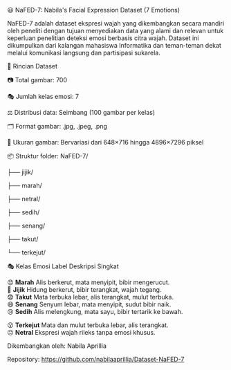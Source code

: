 😃 NaFED-7: Nabila's Facial Expression Dataset (7 Emotions)

NaFED-7 adalah dataset ekspresi wajah yang dikembangkan secara mandiri oleh peneliti dengan tujuan menyediakan data yang alami dan relevan untuk keperluan penelitian deteksi emosi berbasis citra wajah. Dataset ini dikumpulkan dari kalangan mahasiswa Informatika dan teman-teman dekat melalui komunikasi langsung dan partisipasi sukarela.

📌 Rincian Dataset

📷 Total gambar: 700

🎭 Jumlah kelas emosi: 7

⚖️ Distribusi data: Seimbang (100 gambar per kelas)

🗂️ Format gambar: .jpg, .jpeg, .png

📐 Ukuran gambar: Bervariasi dari 648×716 hingga 4896×7296 piksel

📦 Struktur folder:
NaFED-7/

├── jijik/

├── marah/

├── netral/

├── sedih/

├── senang/

├── takut/

└── terkejut/

🎭 Kelas Emosi
 Label            Deskripsi Singkat                                   

 😠 **Marah**     Alis berkerut, mata menyipit, bibir mengerucut.      
 🤢 **Jijik**     Hidung berkerut, bibir terangkat, wajah tegang.     
 😨 **Takut**     Mata terbuka lebar, alis terangkat, mulut terbuka.   
 😄 **Senang**    Senyum lebar, mata menyipit, sudut bibir naik.       
 😢 **Sedih**     Alis melengkung, mata sayu, bibir tertarik ke bawah.
 
 😮 **Terkejut**  Mata dan mulut terbuka lebar, alis terangkat.        
 😐 **Netral**    Ekspresi wajah rileks tanpa emosi khusus.            

Dikembangkan oleh: Nabila Aprillia

Repository: https://github.com/nabilaaprillia/Dataset-NaFED-7

